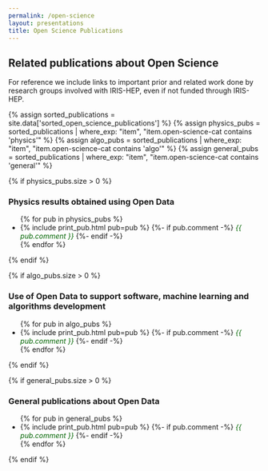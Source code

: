 ```yaml
---
permalink: /open-science
layout: presentations
title: Open Science Publications
---
```


## Related publications about Open Science

For reference we include links to important prior and related work
done by research groups involved with IRIS-HEP, even if not funded through
IRIS-HEP.

{% assign sorted_publications = site.data['sorted_open_science_publications'] %}
{% assign physics_pubs = sorted_publications | where_exp: "item", "item.open-science-cat contains 'physics'" %}
{% assign algo_pubs = sorted_publications | where_exp: "item", "item.open-science-cat contains 'algo'" %}
{% assign general_pubs = sorted_publications | where_exp: "item", "item.open-science-cat contains 'general'" %}

{% if physics_pubs.size > 0 %}
### Physics results obtained using Open Data

<ul>
  {% for pub in physics_pubs %}
    <li> {% include print_pub.html pub=pub %}
    {%- if pub.comment -%} <span style="color:darkgreen;font-style:italic;"> {{ pub.comment }}</span> {%- endif -%}
    </li>
  {% endfor %}
</ul>
{% endif %}

{% if algo_pubs.size > 0 %}
### Use of Open Data to support software, machine learning and algorithms development

<ul>
  {% for pub in algo_pubs %}
    <li> {% include print_pub.html pub=pub %}
    {%- if pub.comment -%} <span style="color:darkgreen;font-style:italic;"> {{ pub.comment }}</span> {%- endif -%}
    </li>
  {% endfor %}
</ul>
{% endif %}

{% if general_pubs.size > 0 %}
### General publications about Open Data

<ul>
  {% for pub in general_pubs %}
    <li> {% include print_pub.html pub=pub %}
    {%- if pub.comment -%} <span style="color:darkgreen;font-style:italic;"> {{ pub.comment }}</span> {%- endif -%}
    </li>
  {% endfor %}
</ul>
{% endif %}


